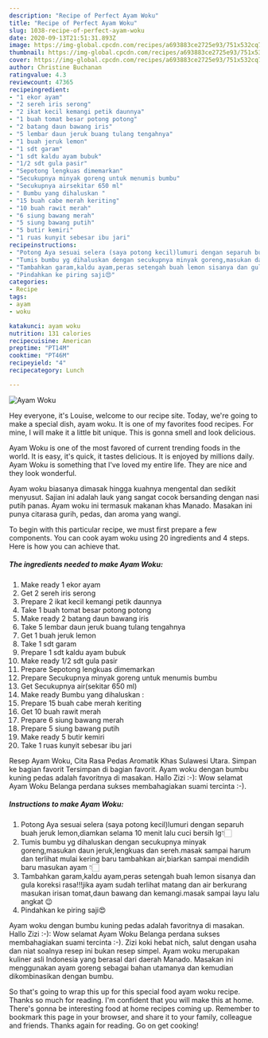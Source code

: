 ```yaml
---
description: "Recipe of Perfect Ayam Woku"
title: "Recipe of Perfect Ayam Woku"
slug: 1038-recipe-of-perfect-ayam-woku
date: 2020-09-13T21:51:31.893Z
image: https://img-global.cpcdn.com/recipes/a693883ce2725e93/751x532cq70/ayam-woku-foto-resep-utama.jpg
thumbnail: https://img-global.cpcdn.com/recipes/a693883ce2725e93/751x532cq70/ayam-woku-foto-resep-utama.jpg
cover: https://img-global.cpcdn.com/recipes/a693883ce2725e93/751x532cq70/ayam-woku-foto-resep-utama.jpg
author: Christine Buchanan
ratingvalue: 4.3
reviewcount: 47365
recipeingredient:
- "1 ekor ayam"
- "2 sereh iris serong"
- "2 ikat kecil kemangi petik daunnya"
- "1 buah tomat besar potong potong"
- "2 batang daun bawang iris"
- "5 lembar daun jeruk buang tulang tengahnya"
- "1 buah jeruk lemon"
- "1 sdt garam"
- "1 sdt kaldu ayam bubuk"
- "1/2 sdt gula pasir"
- "Sepotong lengkuas dimemarkan"
- "Secukupnya minyak goreng untuk menumis bumbu"
- "Secukupnya airsekitar 650 ml"
- " Bumbu yang dihaluskan "
- "15 buah cabe merah keriting"
- "10 buah rawit merah"
- "6 siung bawang merah"
- "5 siung bawang putih"
- "5 butir kemiri"
- "1 ruas kunyit sebesar ibu jari"
recipeinstructions:
- "Potong Aya sesuai selera (saya potong kecil)lumuri dengan separuh buah jeruk lemon,diamkan selama 10 menit lalu cuci bersih lg👇🏻"
- "Tumis bumbu yg dihaluskan dengan secukupnya minyak goreng,masukan daun jeruk,lengkuas dan sereh.masak sampai harum dan terlihat mulai kering baru tambahkan air,biarkan sampai mendidih baru masukan ayam 👇🏻"
- "Tambahkan garam,kaldu ayam,peras setengah buah lemon sisanya dan gula koreksi rasa!!!jika ayam sudah terlihat matang dan air berkurang masukan irisan tomat,daun bawang dan kemangi.masak sampai layu lalu angkat 😉"
- "Pindahkan ke piring saji😍"
categories:
- Recipe
tags:
- ayam
- woku

katakunci: ayam woku 
nutrition: 131 calories
recipecuisine: American
preptime: "PT14M"
cooktime: "PT46M"
recipeyield: "4"
recipecategory: Lunch

---
```



![Ayam Woku](https://img-global.cpcdn.com/recipes/a693883ce2725e93/751x532cq70/ayam-woku-foto-resep-utama.jpg)

Hey everyone, it's Louise, welcome to our recipe site. Today, we're going to make a special dish, ayam woku. It is one of my favorites food recipes. For mine, I will make it a little bit unique. This is gonna smell and look delicious.

Ayam Woku is one of the most favored of current trending foods in the world. It is easy, it's quick, it tastes delicious. It is enjoyed by millions daily. Ayam Woku is something that I've loved my entire life. They are nice and they look wonderful.

Ayam woku biasanya dimasak hingga kuahnya mengental dan sedikit menyusut. Sajian ini adalah lauk yang sangat cocok bersanding dengan nasi putih panas. Ayam woku ini termasuk makanan khas Manado. Masakan ini punya citarasa gurih, pedas, dan aroma yang wangi.


To begin with this particular recipe, we must first prepare a few components. You can cook ayam woku using 20 ingredients and 4 steps. Here is how you can achieve that.

<!--inarticleads1-->

##### The ingredients needed to make Ayam Woku:

1. Make ready 1 ekor ayam
1. Get 2 sereh iris serong
1. Prepare 2 ikat kecil kemangi petik daunnya
1. Take 1 buah tomat besar potong potong
1. Make ready 2 batang daun bawang iris
1. Take 5 lembar daun jeruk buang tulang tengahnya
1. Get 1 buah jeruk lemon
1. Take 1 sdt garam
1. Prepare 1 sdt kaldu ayam bubuk
1. Make ready 1/2 sdt gula pasir
1. Prepare Sepotong lengkuas dimemarkan
1. Prepare Secukupnya minyak goreng untuk menumis bumbu
1. Get Secukupnya air(sekitar 650 ml)
1. Make ready  Bumbu yang dihaluskan :
1. Prepare 15 buah cabe merah keriting
1. Get 10 buah rawit merah
1. Prepare 6 siung bawang merah
1. Prepare 5 siung bawang putih
1. Make ready 5 butir kemiri
1. Take 1 ruas kunyit sebesar ibu jari


Resep Ayam Woku, Cita Rasa Pedas Aromatik Khas Sulawesi Utara. Simpan ke bagian favorit Tersimpan di bagian favorit. Ayam woku dengan bumbu kuning pedas adalah favoritnya di masakan. Hallo Zizi :-): Wow selamat Ayam Woku Belanga perdana sukses membahagiakan suami tercinta :-). 

<!--inarticleads2-->

##### Instructions to make Ayam Woku:

1. Potong Aya sesuai selera (saya potong kecil)lumuri dengan separuh buah jeruk lemon,diamkan selama 10 menit lalu cuci bersih lg👇🏻
1. Tumis bumbu yg dihaluskan dengan secukupnya minyak goreng,masukan daun jeruk,lengkuas dan sereh.masak sampai harum dan terlihat mulai kering baru tambahkan air,biarkan sampai mendidih baru masukan ayam 👇🏻
1. Tambahkan garam,kaldu ayam,peras setengah buah lemon sisanya dan gula koreksi rasa!!!jika ayam sudah terlihat matang dan air berkurang masukan irisan tomat,daun bawang dan kemangi.masak sampai layu lalu angkat 😉
1. Pindahkan ke piring saji😍


Ayam woku dengan bumbu kuning pedas adalah favoritnya di masakan. Hallo Zizi :-): Wow selamat Ayam Woku Belanga perdana sukses membahagiakan suami tercinta :-). Zizi koki hebat nich, salut dengan usaha dan niat soalnya resep ini bukan resep simpel. Ayam woku merupakan kuliner asli Indonesia yang berasal dari daerah Manado. Masakan ini menggunakan ayam goreng sebagai bahan utamanya dan kemudian dikombinasikan dengan bumbu. 

So that's going to wrap this up for this special food ayam woku recipe. Thanks so much for reading. I'm confident that you will make this at home. There's gonna be interesting food at home recipes coming up. Remember to bookmark this page in your browser, and share it to your family, colleague and friends. Thanks again for reading. Go on get cooking!
